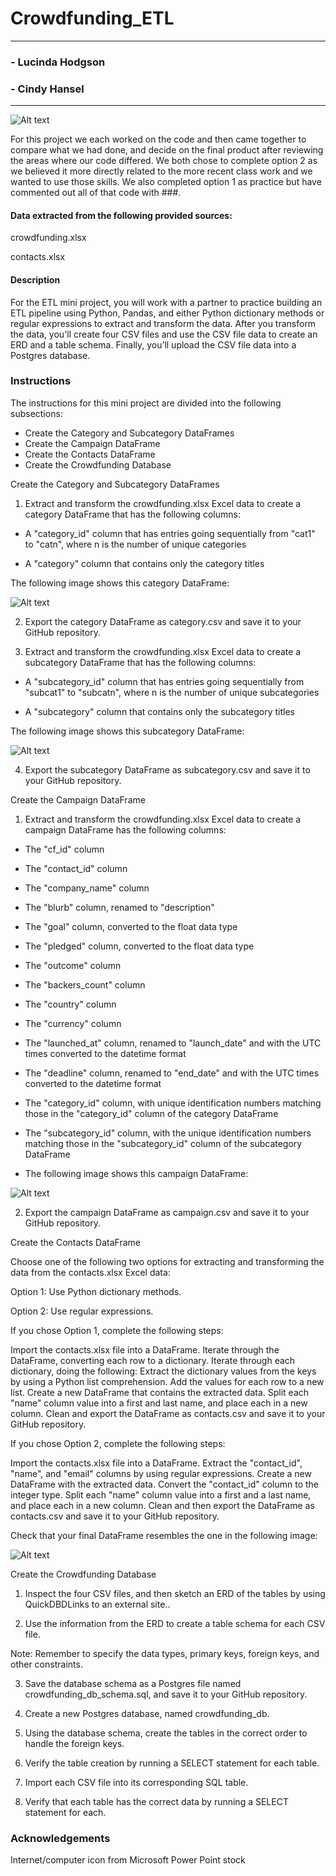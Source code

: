 # Crowdfunding_ETL
****************************************************************************************************************************
### - Lucinda Hodgson
### - Cindy Hansel
****************************************************************************************************************************
 ![Alt text](Images/ETL_visual.png)


 For this project we each worked on the code and then came together to compare what we had done, and decide on the final product after reviewing the areas where our code differed. We both chose to complete option 2 as we believed it more directly related to the more recent class work and we wanted to use those skills. We also completed option 1 as practice but have commented out all of that code with ###. 
 
#### Data extracted from the following provided sources:

crowdfunding.xlsx


contacts.xlsx

#### Description
For the ETL mini project, you will work with a partner to practice building an ETL pipeline using Python, Pandas, and either Python dictionary methods or regular expressions to extract and transform the data. After you transform the data, you'll create four CSV files and use the CSV file data to create an ERD and a table schema. Finally, you’ll upload the CSV file data into a Postgres database.

### Instructions
The instructions for this mini project are divided into the following subsections:

- Create the Category and Subcategory DataFrames
- Create the Campaign DataFrame
- Create the Contacts DataFrame
- Create the Crowdfunding Database

 Create the Category and Subcategory DataFrames
1. Extract and transform the crowdfunding.xlsx Excel data to create a category DataFrame that has the following columns:

- A "category_id" column that has entries going sequentially from "cat1" to "catn", where n is the number of unique categories

- A "category" column that contains only the category titles

The following image shows this category DataFrame:

![Alt text](image.png)


2. Export the category DataFrame as category.csv and save it to your GitHub repository.

3. Extract and transform the crowdfunding.xlsx Excel data to create a subcategory DataFrame that has the following columns:

- A "subcategory_id" column that has entries going sequentially from "subcat1" to "subcatn", where n is the number of unique subcategories

- A "subcategory" column that contains only the subcategory titles

The following image shows this subcategory DataFrame:

![Alt text](image-1.png)

4. Export the subcategory DataFrame as subcategory.csv and save it to your GitHub repository.

Create the Campaign DataFrame

1. Extract and transform the crowdfunding.xlsx Excel data to create a campaign DataFrame has the following columns:

- The "cf_id" column

- The "contact_id" column

- The "company_name" column

- The "blurb" column, renamed to "description"

- The "goal" column, converted to the float data type

- The "pledged" column, converted to the float data type

- The "outcome" column

- The "backers_count" column

- The "country" column

- The "currency" column

- The "launched_at" column, renamed to "launch_date" and with the UTC times converted to the datetime format

- The "deadline" column, renamed to "end_date" and with the UTC times converted to the datetime format

- The "category_id" column, with unique identification numbers matching those in the "category_id" column of the category DataFrame

- The "subcategory_id" column, with the unique identification numbers matching those in the "subcategory_id" column of the subcategory DataFrame

- The following image shows this campaign DataFrame:

![Alt text](image-2.png)

2. Export the campaign DataFrame as campaign.csv and save it to your GitHub repository.

Create the Contacts DataFrame

Choose one of the following two options for extracting and transforming the data from the contacts.xlsx Excel data:

Option 1: Use Python dictionary methods.

Option 2: Use regular expressions.

If you chose Option 1, complete the following steps:

Import the contacts.xlsx file into a DataFrame.
Iterate through the DataFrame, converting each row to a dictionary.
Iterate through each dictionary, doing the following:
Extract the dictionary values from the keys by using a Python list comprehension.
Add the values for each row to a new list.
Create a new DataFrame that contains the extracted data.
Split each "name" column value into a first and last name, and place each in a new column.
Clean and export the DataFrame as contacts.csv and save it to your GitHub repository.

If you chose Option 2, complete the following steps:

Import the contacts.xlsx file into a DataFrame.
Extract the "contact_id", "name", and "email" columns by using regular expressions.
Create a new DataFrame with the extracted data.
Convert the "contact_id" column to the integer type.
Split each "name" column value into a first and a last name, and place each in a new column.
Clean and then export the DataFrame as contacts.csv and save it to your GitHub repository.

Check that your final DataFrame resembles the one in the following image:

![Alt text](image-3.png)


Create the Crowdfunding Database

1. Inspect the four CSV files, and then sketch an ERD of the tables by using QuickDBDLinks to an external site..

2. Use the information from the ERD to create a table schema for each CSV file.

Note: Remember to specify the data types, primary keys, foreign keys, and other constraints.

3. Save the database schema as a Postgres file named crowdfunding_db_schema.sql, and save it to your GitHub repository.

4. Create a new Postgres database, named crowdfunding_db.

5. Using the database schema, create the tables in the correct order to handle the foreign keys.

6. Verify the table creation by running a SELECT statement for each table.

7. Import each CSV file into its corresponding SQL table.

8. Verify that each table has the correct data by running a SELECT statement for each.

### Acknowledgements
Internet/computer icon from Microsoft Power Point stock
